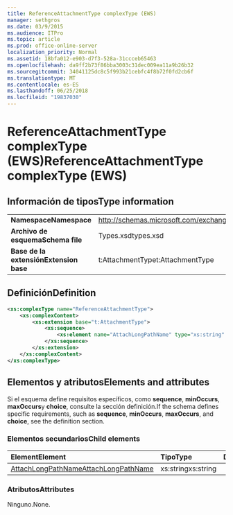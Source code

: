 ```yaml
---
title: ReferenceAttachmentType complexType (EWS)
manager: sethgros
ms.date: 03/9/2015
ms.audience: ITPro
ms.topic: article
ms.prod: office-online-server
localization_priority: Normal
ms.assetid: 18bfa012-e903-d7f3-528a-31ccceb65463
ms.openlocfilehash: da9ff2b73f86bba3003c31dec009ea11a9b26b32
ms.sourcegitcommit: 34041125dc8c5f993b21cebfc4f8b72f0fd2cb6f
ms.translationtype: MT
ms.contentlocale: es-ES
ms.lasthandoff: 06/25/2018
ms.locfileid: "19837030"
---
```

# <a name="referenceattachmenttype-complextype-ews"></a><span data-ttu-id="b0178-102">ReferenceAttachmentType complexType (EWS)</span><span class="sxs-lookup"><span data-stu-id="b0178-102">ReferenceAttachmentType complexType (EWS)</span></span>

## <a name="type-information"></a><span data-ttu-id="b0178-103">Información de tipos</span><span class="sxs-lookup"><span data-stu-id="b0178-103">Type information</span></span>

|||
|:-----|:-----|
|<span data-ttu-id="b0178-104">**Namespace**</span><span class="sxs-lookup"><span data-stu-id="b0178-104">**Namespace**</span></span> <br/> |http://schemas.microsoft.com/exchange/services/2006/types  <br/> |
|<span data-ttu-id="b0178-105">**Archivo de esquema**</span><span class="sxs-lookup"><span data-stu-id="b0178-105">**Schema file**</span></span> <br/> |<span data-ttu-id="b0178-106">Types.xsd</span><span class="sxs-lookup"><span data-stu-id="b0178-106">types.xsd</span></span>  <br/> |
|<span data-ttu-id="b0178-107">**Base de la extensión**</span><span class="sxs-lookup"><span data-stu-id="b0178-107">**Extension base**</span></span> <br/> |<span data-ttu-id="b0178-108">t:AttachmentType</span><span class="sxs-lookup"><span data-stu-id="b0178-108">t:AttachmentType</span></span>  <br/> |
   
## <a name="definition"></a><span data-ttu-id="b0178-109">Definición</span><span class="sxs-lookup"><span data-stu-id="b0178-109">Definition</span></span>

```XML
<xs:complexType name="ReferenceAttachmentType">
    <xs:complexContent>
        <xs:extension base="t:AttachmentType">
            <xs:sequence>
                <xs:element name="AttachLongPathName" type="xs:string" maxOccurs="1" minOccurs="0"></xs:element>
            </xs:sequence>
        </xs:extension>
    </xs:complexContent>
</xs:complexType>

```

## <a name="elements-and-attributes"></a><span data-ttu-id="b0178-110">Elementos y atributos</span><span class="sxs-lookup"><span data-stu-id="b0178-110">Elements and attributes</span></span>

<span data-ttu-id="b0178-111">Si el esquema define requisitos específicos, como **sequence**, **minOccurs**, **maxOccurs**y **choice**, consulte la sección definición.</span><span class="sxs-lookup"><span data-stu-id="b0178-111">If the schema defines specific requirements, such as **sequence**, **minOccurs**, **maxOccurs**, and **choice**, see the definition section.</span></span> 
  
### <a name="child-elements"></a><span data-ttu-id="b0178-112">Elementos secundarios</span><span class="sxs-lookup"><span data-stu-id="b0178-112">Child elements</span></span>

|<span data-ttu-id="b0178-113">**Element**</span><span class="sxs-lookup"><span data-stu-id="b0178-113">**Element**</span></span>|<span data-ttu-id="b0178-114">**Tipo**</span><span class="sxs-lookup"><span data-stu-id="b0178-114">**Type**</span></span>|<span data-ttu-id="b0178-115">**Descripción**</span><span class="sxs-lookup"><span data-stu-id="b0178-115">**Description**</span></span>|
|:-----|:-----|:-----|
|[<span data-ttu-id="b0178-116">AttachLongPathName</span><span class="sxs-lookup"><span data-stu-id="b0178-116">AttachLongPathName</span></span>](http://msdn.microsoft.com/library/98464422-2c13-8d33-0fe3-b1978f2d5b4a%28Office.15%29.aspx) <br/> |<span data-ttu-id="b0178-117">xs:string</span><span class="sxs-lookup"><span data-stu-id="b0178-117">xs:string</span></span>  <br/> ||
   
### <a name="attributes"></a><span data-ttu-id="b0178-118">Atributos</span><span class="sxs-lookup"><span data-stu-id="b0178-118">Attributes</span></span>

<span data-ttu-id="b0178-119">Ninguno.</span><span class="sxs-lookup"><span data-stu-id="b0178-119">None.</span></span>
  

